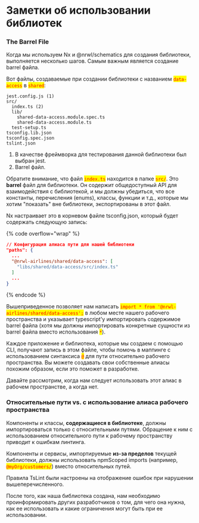 # Заметки об использовании библиотек

### The Barrel File

Когда мы используем Nx и @nrwl/schematics для создания библиотеки, выполняется несколько шагов. Самым важным является создание barrel файла.

Вот файлы, создаваемые при создании библиотеки с названием <mark style="color:red;">`data-access`</mark> в <mark style="color:red;">`shared`</mark>:

```
jest.config.js (1)
src/
  index.ts (2)
  lib/
    shared-data-access.module.spec.ts
    shared-data-access.module.ts
  test-setup.ts
tsconfig.lib.json
tsconfig.spec.json
tslint.json
```

1. В качестве фреймворка для тестирования данной библиотеки был выбран jest.
2. Barrel файл.

Обратите внимание, что файл <mark style="color:red;">`index.ts`</mark> находится в папке <mark style="color:red;">`src/`</mark>. Это **barrel** файл для библиотеки. Он содержит общедоступный API для взаимодействия с библиотекой, и мы должны убедиться, что все константы, перечисления (enums), классы, функции и т.д., которые мы хотим "показать" вне библиотеки, экспортированы в этот файл.

Nx настраивает это в корневом файле tsconfig.json, который будет содержать следующую запись:

{% code overflow="wrap" %}
```json
// Конфигурация алиаса пути для нашей библиотеки
"paths": {
  ...
  "@nrwl-airlines/shared/data-access": [
    "libs/shared/data-access/src/index.ts"
  ]
  ...
}
```
{% endcode %}

Вышеприведенное позволяет нам написать <mark style="color:red;">`import * from '@nrwl-airlines/shared/data-access';`</mark> в любом месте нашего рабочего пространства и указывает typescript'у импортировать содержимое barrel файла (хотя мы должны импортировать конкретные сущности из barrel файла вместо использования <mark style="color:red;">`*`</mark>).

Каждое приложение и библиотека, которые мы создаем с помощью CLI, получают запись в этом файле, чтобы помочь в маппинге с использованием синтаксиса <mark style="color:red;">`@`</mark> для пути относительно рабочего пространства. Вы можете создавать свои собственные алиасы похожим образом, если это поможет в разработке.

Давайте рассмотрим, когда нам следует использовать этот алиас в рабочем пространстве, а когда нет.

### Относительные пути vs. с использование алиаса рабочего пространства

Компоненты и классы, **содержащиеся в библиотеке**, должны импортироваться только с относительными путями. Обращение к ним с использованием относительного пути к рабочему пространству приводит к ошибкам линтинга.

Компоненты и сервисы, импортируемые **из-за пределов** текущей библиотеки, должны использовать npmScoped imports (например, <mark style="color:red;">`@myOrg/customers/`</mark>) вместо относительных путей.

Правила TsLint были настроены на отображение ошибок при нарушении вышеперечисленного.

После того, как наша библиотека создана, нам необходимо проинформировать других разработчиков о том, для чего она нужна, как ее использовать и какие ограничения могут быть при ее использовании.
